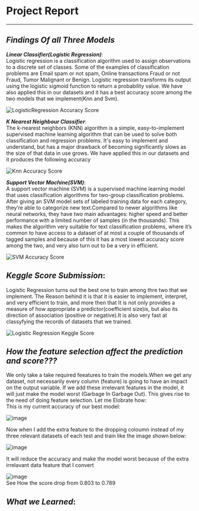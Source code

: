 # Project Report
----------------------------------------------------------------------------------------------------------------------------

***Findings Of all Three Models***
-------------------------------------------------------------------------------------------------------------------------

***Linear Classifier(Logistic Regression)***: <br/>
Logistic regression is a classification algorithm used to assign observations to a discrete set of classes. Some of the examples of classification problems are Email spam 
or not spam, Online transactions Fraud or not Fraud, Tumor Malignant or Benign. Logistic regression transforms its output using the logistic sigmoid function to return a 
probability value. We have also applied this in our datasets and it has a best accuracy score among the two models that we implement(Knn and Svm).

![LogisticRegression Accuracy Score](https://user-images.githubusercontent.com/61632471/126848450-eac539a1-e92a-44c5-9170-f9f91b554452.PNG)



***K Nearest Neighbour Classifier***:<br/>
The k-nearest neighbors (KNN) algorithm is a simple, easy-to-implement supervised machine learning algorithm that can be used to solve both classification and regression problems.
It's easy to implement and understand, but has a major drawback of becoming significantly slows as the size of that data in use grows.
We have applied this in our datasets and it produces the following accuracy


![Knn Accuracy Score](https://user-images.githubusercontent.com/61632471/126847920-62e66983-4edf-4264-96cc-80965f131628.PNG)


***Support Vector Machine(SVM)***:<br/>
A support vector machine (SVM) is a supervised machine learning model that uses classification algorithms for two-group classification problems. After giving an SVM model
sets of labeled training data for each category, they’re able to categorize new text.Compared to newer algorithms like neural networks, they have two main advantages: 
higher speed and better performance with a limited number of samples (in the thousands). This makes the algorithm very suitable for text classification problems, where 
it’s common to have access to a dataset of at most a couple of thousands of tagged samples and because of this it has a most lowest accuracy score among the two,
and very also turn out to be a very in efficient.

![SVM Accuracy Score](https://user-images.githubusercontent.com/61632471/126848982-56792080-e6fa-4e48-8a36-f386766cb84e.PNG)


***Keggle Score Submission***:
-------------------------------------------------------------------------------------------------------------------------
Logistic Regression turns out the best one to train among thre two that we implement. The Reason behind it is that it is easier to implement, interpret, and very 
efficient to train, and more then that It is not only provides a measure of how appropriate a predictor(coefficient size)is, but also its direction of association
(positive or negative).It is also very fast at classyfying the records of datasets that we trained.

![Logistic Regression Keggle Score](https://user-images.githubusercontent.com/61632471/126849366-5e321fd3-ad67-46e0-8d66-b59e384c3ddf.PNG)

***How the feature selection affect the prediction and score???***
----------------------------------------------------------------
We only take a take required feeatures to train the models.When we get any dataset, not necessarily every column (feature) is going to have an impact on the output variable. If we add these irrelevant features in the model, it will just make the model worst (Garbage In Garbage Out). This gives rise to the need of doing feature selection.
Let me Elobrate how:<br/>
This is my current accuracy of our best model:<br/>

![image](https://user-images.githubusercontent.com/61632471/126851581-73ae1373-b456-498e-b0d5-0687fe09e498.png) <br/>

Now when I add the extra feature to the dropping coloumn instead of my three relevant datasets
 of each test and train like the image shown below:<br/>
 
 ![image](https://user-images.githubusercontent.com/61632471/126851681-a580e1f5-932e-40f3-8762-698a6a5ca50d.png) <br/>
 
 It will reduce the accuracy and make the model worst because of the extra irrelavant data feature that I convert 
 
 ![image](https://user-images.githubusercontent.com/61632471/126851770-c0dc5d92-b564-4c42-b590-fb05d1d629dd.png)<br/>
 See How the score drop from 0.803 to 0.789

***What we Learned***:
---------------------------------------------------------

